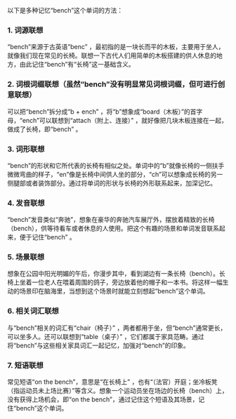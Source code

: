 以下是多种记忆“bench”这个单词的方法：

### 1. 词源联想
“bench”来源于古英语“benc” ，最初指的是一块长而平的木板，主要用于坐人，就像我们现在常见的长椅。联想一下古代人们用简单的木板搭建的供人休息的地方，由此记住“bench”有“长椅”这一基础含义。

### 2. 词根词缀联想（虽然“bench”没有明显常见词根词缀，但可进行创意联想）
可以把“bench”拆分成“b + ench” ，将“b”想象成“board（木板）”的首字母，“ench”可以联想到“attach（附上、连接）” ，就好像把几块木板连接在一起，做成了长椅，即“bench” 。

### 3. 词形联想
“bench”的形状和它所代表的长椅有相似之处。单词中的“b”就像长椅的一侧扶手微微弯曲的样子，“en”像是长椅中间供人坐的部分，“ch”可以想象成长椅的另一侧腿部或者装饰部分。通过将单词的形状与长椅的外形联系起来，加深记忆。

### 4. 发音联想
“bench”发音类似“奔驰”，想象在豪华的奔驰汽车展厅外，摆放着精致的长椅（bench），供等待看车或者休息的人使用。把这个有趣的场景和单词发音联系起来，便于记住“bench” 。

### 5. 场景联想
想象在公园中阳光明媚的午后，你漫步其中，看到湖边有一条长椅（bench）。长椅上坐着一位老人在喂着周围的鸽子，旁边放着他的帽子和一本书。将这样一幅生动的场景印在脑海里，当想到这个场景时就能立刻想起“bench”这个单词。

### 6. 相关词汇联想
与“bench”相关的词汇有“chair（椅子）” ，两者都用于坐，但“bench”通常更长，可以坐多人。还可以联想到“table（桌子）” ，它们都属于家具范畴。通过将“bench”与这些相关家具词汇一起记忆，加强对“bench”的印象。

### 7. 短语联想
常见短语“on the bench”，意思是“在长椅上” ，也有“（法官）开庭；坐冷板凳（指运动员未上场比赛）”等含义。想象一个运动员坐在场边的长椅（bench）上，没有获得上场机会，即“on the bench”，通过记住这个短语及其场景，记住“bench”这个单词。 